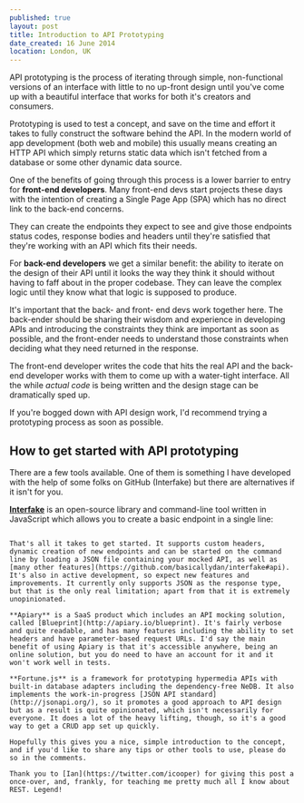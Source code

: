 ```yaml
---
published: true
layout: post
title: Introduction to API Prototyping
date_created: 16 June 2014
location: London, UK
---
```


API prototyping is the process of iterating through simple, non-functional versions of an interface with little to no up-front design until you've come up with a beautiful interface that works for both it's creators and consumers.

Prototyping is used to test a concept, and save on the time and effort it takes to fully construct the software behind the API. In the modern world of app development (both web and mobile) this usually means creating an HTTP API which simply returns static data which isn't fetched from a database or some other dynamic data source.

One of the benefits of going through this process is a lower barrier to entry for **front-end developers**. Many front-end devs start projects these days with the intention of creating a Single Page App (SPA) which has no direct link to the back-end concerns.

They can create the endpoints they expect to see and give those endpoints status codes, response bodies and headers until they're satisfied that they're working with an API which fits their needs.

For **back-end developers** we get a similar benefit: the ability to iterate on the design of their API until it looks the way they think it should without having to faff about in the proper codebase. They can leave the complex logic until they know what that logic is supposed to produce.

It's important that the back- and front- end devs work together here. The back-ender should be sharing their wisdom and experience in developing APIs and introducing the constraints they think are important as soon as possible, and the front-ender needs to understand those constraints when deciding what they need returned in the response.

The front-end developer writes the code that hits the real API and the back-end developer works with them to come up with a water-tight interface. All the while *actual code* is being written and the design stage can be dramatically sped up.

If you're bogged down with API design work, I'd recommend trying a prototyping process as soon as possible.

## How to get started with API prototyping

There are a few tools available. One of them is something I have developed with the help of some folks on GitHub (Interfake) but there are alternatives if it isn't for you.

**[Interfake](https://github.com/basicallydan/interfake)** is an open-source library and command-line tool written in JavaScript which allows you to create a basic endpoint in a single line:

~~~new Interfake().get('/ping').status(200).body({ message: "Hello" }).listen(3000)~~~

That's all it takes to get started. It supports custom headers, dynamic creation of new endpoints and can be started on the command line by loading a JSON file containing your mocked API, as well as [many other features](https://github.com/basicallydan/interfake#api). It's also in active development, so expect new features and improvements. It currently only supports JSON as the response type, but that is the only real limitation; apart from that it is extremely unopinionated.

**Apiary** is a SaaS product which includes an API mocking solution, called [Blueprint](http://apiary.io/blueprint). It's fairly verbose and quite readable, and has many features including the ability to set headers and have parameter-based request URLs. I'd say the main benefit of using Apiary is that it's accessible anywhere, being an online solution, but you do need to have an account for it and it won't work well in tests.

**Fortune.js** is a framework for prototyping hypermedia APIs with built-in database adapters including the dependency-free NeDB. It also implements the work-in-progress [JSON API standard](http://jsonapi.org/), so it promotes a good approach to API design but as a result is quite opinionated, which isn't necessarily for everyone. It does a lot of the heavy lifting, though, so it's a good way to get a CRUD app set up quickly.

Hopefully this gives you a nice, simple introduction to the concept, and if you'd like to share any tips or other tools to use, please do so in the comments.

Thank you to [Ian](https://twitter.com/icooper) for giving this post a once-over, and, frankly, for teaching me pretty much all I know about REST. Legend!
